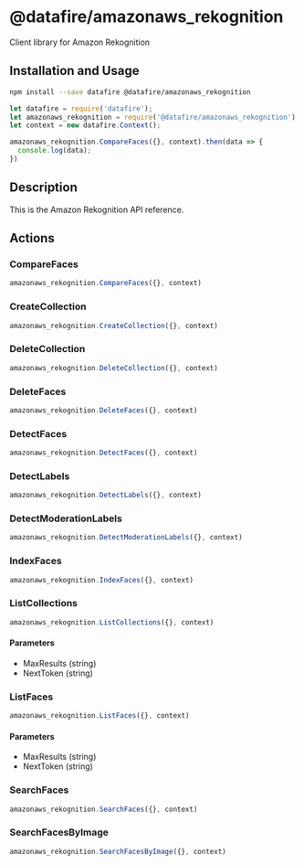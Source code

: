 # @datafire/amazonaws_rekognition

Client library for Amazon Rekognition

## Installation and Usage
```bash
npm install --save datafire @datafire/amazonaws_rekognition
```

```js
let datafire = require('datafire');
let amazonaws_rekognition = require('@datafire/amazonaws_rekognition').actions;
let context = new datafire.Context();

amazonaws_rekognition.CompareFaces({}, context).then(data => {
  console.log(data);
})
```

## Description
This is the Amazon Rekognition API reference.

## Actions
### CompareFaces



```js
amazonaws_rekognition.CompareFaces({}, context)
```


### CreateCollection



```js
amazonaws_rekognition.CreateCollection({}, context)
```


### DeleteCollection



```js
amazonaws_rekognition.DeleteCollection({}, context)
```


### DeleteFaces



```js
amazonaws_rekognition.DeleteFaces({}, context)
```


### DetectFaces



```js
amazonaws_rekognition.DetectFaces({}, context)
```


### DetectLabels



```js
amazonaws_rekognition.DetectLabels({}, context)
```


### DetectModerationLabels



```js
amazonaws_rekognition.DetectModerationLabels({}, context)
```


### IndexFaces



```js
amazonaws_rekognition.IndexFaces({}, context)
```


### ListCollections



```js
amazonaws_rekognition.ListCollections({}, context)
```

#### Parameters
* MaxResults (string)
* NextToken (string)

### ListFaces



```js
amazonaws_rekognition.ListFaces({}, context)
```

#### Parameters
* MaxResults (string)
* NextToken (string)

### SearchFaces



```js
amazonaws_rekognition.SearchFaces({}, context)
```


### SearchFacesByImage



```js
amazonaws_rekognition.SearchFacesByImage({}, context)
```


